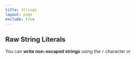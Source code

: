 ```yaml
---
title: Strings
layout: page
exclude: true
---
```


## Raw String Literals

You can **write non-escaped strings** using the `r` character or
<!--stackedit_data:
eyJoaXN0b3J5IjpbLTcyNzYyMTU1NF19
-->